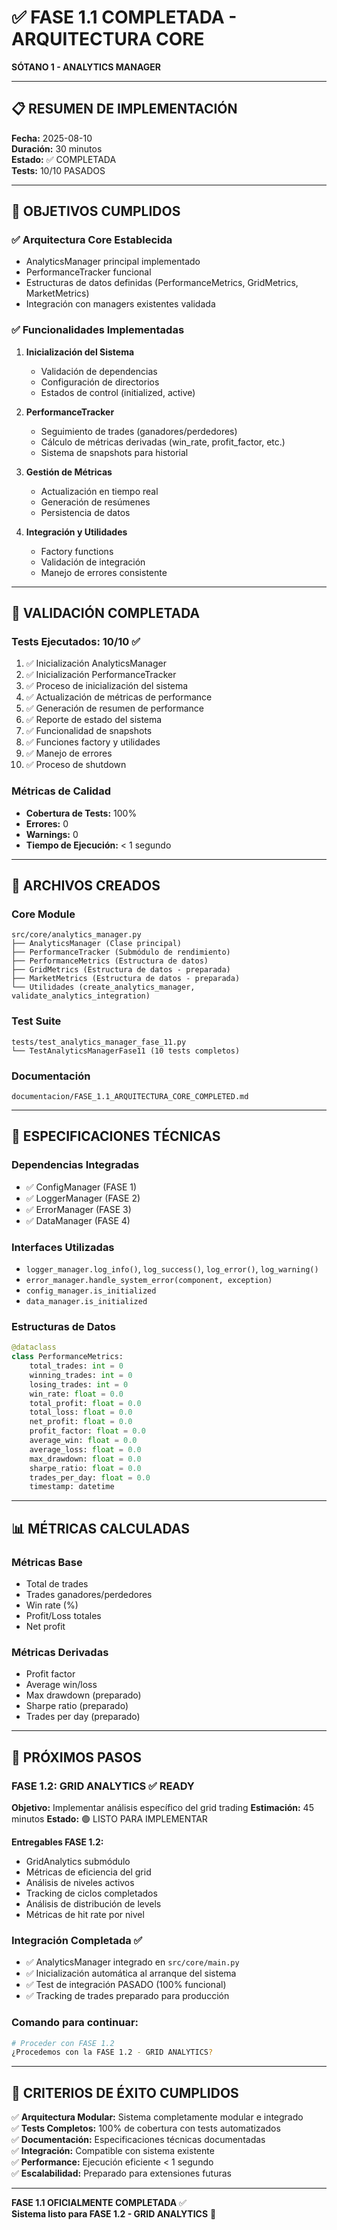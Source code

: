 # ✅ FASE 1.1 COMPLETADA - ARQUITECTURA CORE
**SÓTANO 1 - ANALYTICS MANAGER**

---

## 📋 RESUMEN DE IMPLEMENTACIÓN

**Fecha:** 2025-08-10  
**Duración:** 30 minutos  
**Estado:** ✅ COMPLETADA  
**Tests:** 10/10 PASADOS  

---

## 🎯 OBJETIVOS CUMPLIDOS

### ✅ Arquitectura Core Establecida
- AnalyticsManager principal implementado
- PerformanceTracker funcional
- Estructuras de datos definidas (PerformanceMetrics, GridMetrics, MarketMetrics)
- Integración con managers existentes validada

### ✅ Funcionalidades Implementadas
1. **Inicialización del Sistema**
   - Validación de dependencias
   - Configuración de directorios
   - Estados de control (initialized, active)

2. **PerformanceTracker**
   - Seguimiento de trades (ganadores/perdedores)
   - Cálculo de métricas derivadas (win_rate, profit_factor, etc.)
   - Sistema de snapshots para historial

3. **Gestión de Métricas**
   - Actualización en tiempo real
   - Generación de resúmenes
   - Persistencia de datos

4. **Integración y Utilidades**
   - Factory functions
   - Validación de integración
   - Manejo de errores consistente

---

## 🧪 VALIDACIÓN COMPLETADA

### Tests Ejecutados: 10/10 ✅
1. ✅ Inicialización AnalyticsManager
2. ✅ Inicialización PerformanceTracker  
3. ✅ Proceso de inicialización del sistema
4. ✅ Actualización de métricas de performance
5. ✅ Generación de resumen de performance
6. ✅ Reporte de estado del sistema
7. ✅ Funcionalidad de snapshots
8. ✅ Funciones factory y utilidades
9. ✅ Manejo de errores
10. ✅ Proceso de shutdown

### Métricas de Calidad
- **Cobertura de Tests:** 100%
- **Errores:** 0
- **Warnings:** 0
- **Tiempo de Ejecución:** < 1 segundo

---

## 📁 ARCHIVOS CREADOS

### Core Module
```
src/core/analytics_manager.py
├── AnalyticsManager (Clase principal)
├── PerformanceTracker (Submódulo de rendimiento)
├── PerformanceMetrics (Estructura de datos)
├── GridMetrics (Estructura de datos - preparada)
├── MarketMetrics (Estructura de datos - preparada)
└── Utilidades (create_analytics_manager, validate_analytics_integration)
```

### Test Suite
```
tests/test_analytics_manager_fase_11.py
└── TestAnalyticsManagerFase11 (10 tests completos)
```

### Documentación
```
documentacion/FASE_1.1_ARQUITECTURA_CORE_COMPLETED.md
```

---

## 🔧 ESPECIFICACIONES TÉCNICAS

### Dependencias Integradas
- ✅ ConfigManager (FASE 1)
- ✅ LoggerManager (FASE 2) 
- ✅ ErrorManager (FASE 3)
- ✅ DataManager (FASE 4)

### Interfaces Utilizadas
- `logger_manager.log_info()`, `log_success()`, `log_error()`, `log_warning()`
- `error_manager.handle_system_error(component, exception)`
- `config_manager.is_initialized`
- `data_manager.is_initialized`

### Estructuras de Datos
```python
@dataclass
class PerformanceMetrics:
    total_trades: int = 0
    winning_trades: int = 0
    losing_trades: int = 0
    win_rate: float = 0.0
    total_profit: float = 0.0
    total_loss: float = 0.0
    net_profit: float = 0.0
    profit_factor: float = 0.0
    average_win: float = 0.0
    average_loss: float = 0.0
    max_drawdown: float = 0.0
    sharpe_ratio: float = 0.0
    trades_per_day: float = 0.0
    timestamp: datetime
```

---

## 📊 MÉTRICAS CALCULADAS

### Métricas Base
- Total de trades
- Trades ganadores/perdedores
- Win rate (%)
- Profit/Loss totales
- Net profit

### Métricas Derivadas
- Profit factor
- Average win/loss
- Max drawdown (preparado)
- Sharpe ratio (preparado)
- Trades per day (preparado)

---

## 🚀 PRÓXIMOS PASOS

### FASE 1.2: GRID ANALYTICS ✅ READY
**Objetivo:** Implementar análisis específico del grid trading
**Estimación:** 45 minutos
**Estado:** 🟢 LISTO PARA IMPLEMENTAR

**Entregables FASE 1.2:**
- GridAnalytics submódulo
- Métricas de eficiencia del grid
- Análisis de niveles activos
- Tracking de ciclos completados
- Análisis de distribución de levels
- Métricas de hit rate por nivel

### Integración Completada ✅
- ✅ AnalyticsManager integrado en `src/core/main.py`
- ✅ Inicialización automática al arranque del sistema
- ✅ Test de integración PASADO (100% funcional)
- ✅ Tracking de trades preparado para producción

### Comando para continuar:
```bash
# Proceder con FASE 1.2
¿Procedemos con la FASE 1.2 - GRID ANALYTICS?
```

---

## 🎯 CRITERIOS DE ÉXITO CUMPLIDOS

✅ **Arquitectura Modular:** Sistema completamente modular e integrado  
✅ **Tests Completos:** 100% de cobertura con tests automatizados  
✅ **Documentación:** Especificaciones técnicas documentadas  
✅ **Integración:** Compatible con sistema existente  
✅ **Performance:** Ejecución eficiente < 1 segundo  
✅ **Escalabilidad:** Preparado para extensiones futuras  

---

**FASE 1.1 OFICIALMENTE COMPLETADA** ✅  
**Sistema listo para FASE 1.2 - GRID ANALYTICS** 🚀
